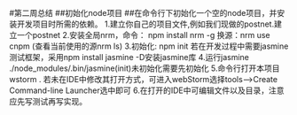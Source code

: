 #第二周总结
##初始化node项目
##在命令行下初始化一个空的node项目，并安装开发项目时所需的依赖。
            1.建立你自己的项目文件,例如我们现做的postnet.建立一个postnet
            2.安装全局nrm，命令：
                  npm install nrm -g
                  换源：nrm use cnpm (查看当前使用的源nrm ls)
            3.初始化:
                  npm init
                  若在开发过程中需要jasmine测试框架，采用npm install jasmine -D安装jasmine库
            4.运行jasmine
                  ./node_modules/.bin/jasmine(init)未初始化需要先初始化
            5.命令行打开本项目wstorm .
                  若未在IDE中修改其打开方式，可进入webStorm选择tools-->Create Command-line Launcher选中即可
            6.在打开的IDE中可编辑文件以及目录，注意应先写测试再写实现。
